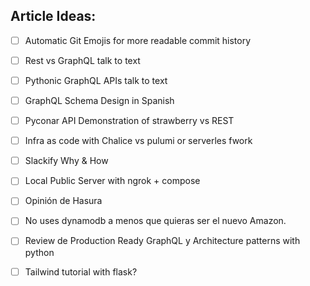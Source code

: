 ## Article Ideas:
- [ ] Automatic Git Emojis for more readable commit history
- [ ] Rest vs GraphQL talk to text
- [ ] Pythonic GraphQL APIs talk to text
- [ ] GraphQL Schema Design in Spanish
- [ ] Pyconar API Demonstration of strawberry vs REST
- [ ] Infra as code with Chalice vs pulumi or serverles fwork
- [ ] Slackify Why & How
- [ ] Local Public Server with ngrok + compose
- [ ] Opinión de Hasura
- [ ] No uses dynamodb a menos que quieras ser el nuevo Amazon.
- [ ] Review de Production Ready GraphQL y Architecture patterns with python
- [ ] Tailwind tutorial with flask?


